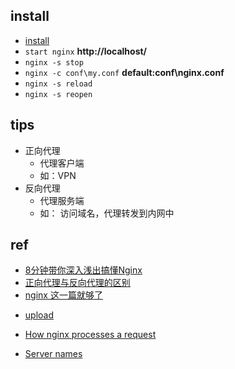## install
+ [install](http://nginx.org/en/docs/windows.html)
+ `start nginx` **http://localhost/**
+ `nginx -s stop`
+ `nginx -c conf\my.conf` **default:conf\nginx.conf**
+ `nginx -s reload`
+ `nginx -s reopen`


## tips
+ 正向代理
    + 代理客户端
    + 如：VPN
+ 反向代理
    + 代理服务端
    + 如： 访问域名，代理转发到内网中



## ref
+ [8分钟带你深入浅出搞懂Nginx](https://zhuanlan.zhihu.com/p/34943332)
+ [正向代理与反向代理的区别](https://www.jianshu.com/p/208c02c9dd1d)
+ [nginx 这一篇就够了](https://juejin.im/post/5d81906c518825300a3ec7ca)
<!-- detail -->
+ [upload](https://www.nginx.com/resources/wiki/modules/upload/)

+ [How nginx processes a request](http://nginx.org/en/docs/http/request_processing.html)
+ [Server names](http://nginx.org/en/docs/http/server_names.html)